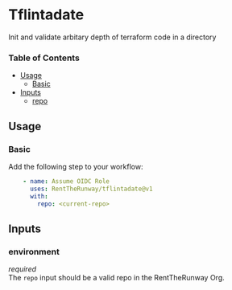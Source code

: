 # Tflintadate
Init and validate arbitary depth of terraform code in a directory


### Table of Contents

<!-- toc -->

- [Usage](#usage)
  * [Basic](#basic)
- [Inputs](#inputs)
  * [repo](#repo)


<!-- tocstop -->

## Usage

### Basic

Add the following step to your workflow:

```yaml
    - name: Assume OIDC Role
      uses: RentTheRunway/tflintadate@v1
      with:
        repo: <current-repo> 
```
## Inputs

### environment

*required*  
The `repo` input should be a valid repo in the RentTheRunway Org.
